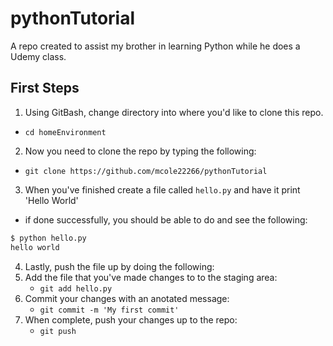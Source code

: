 # pythonTutorial
A repo created to assist my brother in learning Python while he does a Udemy class. 

## First Steps 
1. Using GitBash, change directory into where you'd like to clone this repo. 
 - `cd homeEnvironment`
2. Now you need to clone the repo by typing the following:
 - `git clone https://github.com/mcole22266/pythonTutorial`
3. When you've finished create a file called `hello.py` and have it print 'Hello World'
 - if done successfully, you should be able to do and see the following:
```bash
$ python hello.py
hello world
```
4. Lastly, push the file up by doing the following:
 1. Add the file that you've made changes to to the staging area:
 	- `git add hello.py`
 2. Commit your changes with an anotated message:
 	- `git commit -m 'My first commit'`
 3. When complete, push your changes up to the repo:
 	- `git push`

